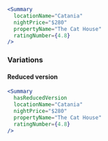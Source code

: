 ```jsx
<Summary
  locationName="Catania"
  nightPrice="$280"
  propertyName="The Cat House"
  ratingNumber={4.8}
/>
```

### Variations

#### Reduced version

```jsx
<Summary
  hasReducedVersion
  locationName="Catania"
  nightPrice="$280"
  propertyName="The Cat House"
  ratingNumber={4.8}
/>
```
